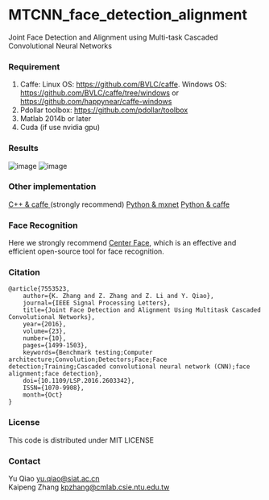 # MTCNN_face_detection_alignment
Joint Face Detection and Alignment using Multi-task Cascaded Convolutional Neural Networks

### Requirement
1. Caffe: Linux OS: https://github.com/BVLC/caffe. Windows OS: https://github.com/BVLC/caffe/tree/windows or https://github.com/happynear/caffe-windows 
2. Pdollar toolbox: https://github.com/pdollar/toolbox
3. Matlab 2014b or later
4. Cuda (if use nvidia gpu)

### Results
![image](https://kpzhang93.github.io/MTCNN_face_detection_alignment/paper/examples.png)
![image](https://kpzhang93.github.io/MTCNN_face_detection_alignment/paper/result.png)

### Other implementation
[C++ & caffe ](https://github.com/happynear/MTCNN_face_detection_alignment) (strongly recommend)
[Python & mxnet](https://github.com/pangyupo/mxnet_mtcnn_face_detection)
[Python & caffe](https://github.com/DuinoDu/mtcnn)

### Face Recognition 
Here we strongly recommend [Center Face](https://github.com/ydwen/caffe-face), which is an effective and efficient open-source tool for face recognition.

### Citation
    @article{7553523,
        author={K. Zhang and Z. Zhang and Z. Li and Y. Qiao}, 
        journal={IEEE Signal Processing Letters}, 
        title={Joint Face Detection and Alignment Using Multitask Cascaded Convolutional Networks}, 
        year={2016}, 
        volume={23}, 
        number={10}, 
        pages={1499-1503}, 
        keywords={Benchmark testing;Computer architecture;Convolution;Detectors;Face;Face detection;Training;Cascaded convolutional neural network (CNN);face alignment;face detection}, 
        doi={10.1109/LSP.2016.2603342}, 
        ISSN={1070-9908}, 
        month={Oct}
    }

### License
This code is distributed under MIT LICENSE

### Contact
Yu Qiao
yu.qiao@siat.ac.cn<br>
Kaipeng Zhang
kpzhang@cmlab.csie.ntu.edu.tw
